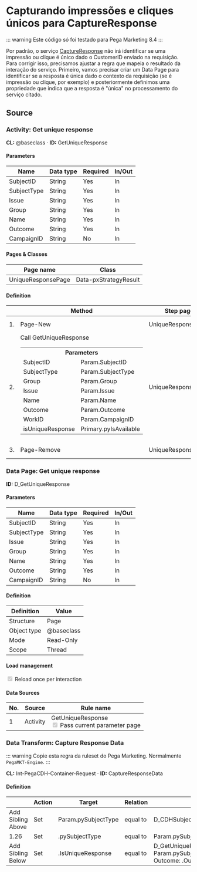 # Capturando impressões e cliques únicos para CaptureResponse

::: warning
Este código só foi testado para Pega Marketing 8.4
:::

Por padrão, o serviço [CaptureResponse](/reference/service-rest.html#captureresponse) não irá identificar se uma impressão ou clique é único dado o CustomerID enviado na requisição. Para corrigir isso, precisamos ajustar a regra que mapeia o resultado da interação do serviço. Primeiro, vamos precisar criar um Data Page para identificar se a resposta é única dado o contexto da requisição (se é impressão ou clique, por exemplo) e posteriormente definimos uma propriedade que indica que a resposta é "única" no processamento do serviço citado.

## Source

### Activity: Get unique response

**CL:** @baseclass  &middot; **ID:** GetUniqueResponse

#### Parameters

| Name | Data type | Required | In/Out |
|------|-----------|----------|--------|
| SubjectID | String | Yes | In |
| SubjectType | String | Yes | In |
| Issue | String | Yes | In |
| Group | String | Yes | In |
| Name | String | Yes | In |
| Outcome | String | Yes | In |
| CampaignID | String | No | In |

#### Pages & Classes

| Page name | Class |
|-----------|-------|
| UniqueResponsePage | Data-pxStrategyResult |

#### Definition

<table>
  <thead>
    <tr>
      <th></th>
      <th>Method</th>
      <th>Step page</th>
      <th>Description</th>
    </tr>
  </thead>
  <tbody>
    <tr>
      <td>1.</td>
      <td>Page-New</td>
      <td>UniqueResponsePage</td>
      <td>Cria página UniqueResponsePage.</td>
    </tr>
    <tr>
      <td>2.</td>
      <td>
        Call GetUniqueResponse
        <table>
          <tr>
            <th colspan="2">Parameters</th>
          </tr>
          <tr>
            <td>SubjectID</td>
            <td>Param.SubjectID</td>
          </tr>
          <tr>
            <td>SubjectType</td>
            <td>Param.SubjectType</td>
          </tr>
          <tr>
            <td>Group</td>
            <td>Param.Group</td>
          </tr>
          <tr>
            <td>Issue</td>
            <td>Param.Issue</td>
          </tr>
          <tr>
            <td>Name</td>
            <td>Param.Name</td>
          </tr>
          <tr>
            <td>Outcome</td>
            <td>Param.Outcome</td>
          </tr>
          <tr>
            <td>WorkID</td>
            <td>Param.CampaignID</td>
          </tr>
          <tr>
            <td>isUniqueResponse</td>
            <td>Primary.pyIsAvailable</td>
          </tr>
        </table>  
      </td>
      <td>UniqueResponsePage</td>
      <td>Verifica se esta resposta é única.</td>
    </tr>
    <tr>
      <td>3.</td>
      <td>Page-Remove</td>
      <td>UniqueResponsePage</td>
      <td>Remove a página temporária.</td>
    </tr>
  </tbody>
</table>

### Data Page: Get unique response

**ID:** D_GetUniqueResponse

#### Parameters

| Name | Data type | Required | In/Out |
|------|-----------|----------|--------|
| SubjectID | String | Yes | In |
| SubjectType | String | Yes | In |
| Issue | String | Yes | In |
| Group | String | Yes | In |
| Name | String | Yes | In |
| Outcome | String | Yes | In |
| CampaignID | String | No | In |

#### Definition

| Definition | Value |
|------------|-------|
| Structure | Page |
| Object type | @baseclass |
| Mode | Read-Only |
| Scope | Thread |

#### Load management

<input type="checkbox" disabled checked> Reload once per interaction

#### Data Sources

| No. | Source | Rule name |
|-----|--------|-----------|
| 1 | Activity | <div>GetUniqueResponse</div> <input type="checkbox" disabled checked> Pass current parameter page |

### Data Transform: Capture Response Data

::: warning
Copie esta regra da ruleset do Pega Marketing. Normalmente `PegaMKT-Engine`.
:::

**CL:** Int-PegaCDH-Container-Request  &middot; **ID:** CaptureResponseData

#### Definition


| | Action | Target | Relation | Source |
|-|--------|--------|----------|--------|
| Add Sibling Above | Set | Param.pySubjectType | equal to | D_CDHSubjectDictionary[DictionaryName:"Customer"].PrimaryLevelClass |
| 1.26 | Set | .pySubjectType | equal to | Param.pySubjectType |
| Add Sibling Below | Set | .IsUniqueResponse | equal to | D_GetUniqueResponse[SubjectID: Primary.CustomerID, SubjectType: Param.pySubjectType, Issue: .Issue, Group: .Group, Name: .Name, Outcome: .Outcome, CampaignID: .CampaignID].pyIsAvailable |